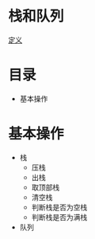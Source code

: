 # 栈和队列
[定义](/doc/definitions.pdf)

# 目录
- 基本操作

# 基本操作
- 栈
  - 压栈
  - 出栈
  - 取顶部栈
  - 清空栈
  - 判断栈是否为空栈
  - 判断栈是否为满栈
- 队列
